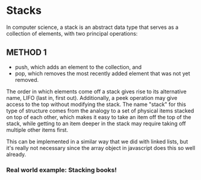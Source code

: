 # Stacks

In computer science, a stack is an abstract data type that serves as a collection of elements, with two principal operations:

## METHOD 1
* push, which adds an element to the collection, and
* pop, which removes the most recently added element that was not yet removed.

The order in which elements come off a stack gives rise to its alternative name, LIFO (last in, first out). Additionally, a peek operation may give access to the top without modifying the stack. The name "stack" for this type of structure comes from the analogy to a set of physical items stacked on top of each other, which makes it easy to take an item off the top of the stack, while getting to an item deeper in the stack may require taking off multiple other items first.

This can be implemented in a similar way that we did with linked lists, but it's really not necessary since the array object in javascript does this so well already.

### Real world example: Stacking books!
